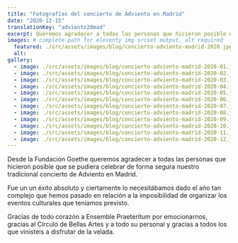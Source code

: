 ```yaml
---
title: "Fotografías del concierto de Adviento en Madrid"
date: "2020-12-15"
translationKey: "adviento20mad"
excerpt: Queremos agradecer a todas las personas que hicieron posible que se pudiera celebrar de forma segura nuestro tradicional concierto de Adviento en Madrid.
images: # complete path for eleventy img srcset output, alt required
  featured: ./src/assets/images/blog/concierto-adviento-madrid-2020.jpg
  alt:
gallery:
  - image: ./src/assets/images/blog/concierto-adviento-madrid-2020-01.jpg
  - image: ./src/assets/images/blog/concierto-adviento-madrid-2020-02.jpg
  - image: ./src/assets/images/blog/concierto-adviento-madrid-2020-03.jpg
  - image: ./src/assets/images/blog/concierto-adviento-madrid-2020-04.jpg
  - image: ./src/assets/images/blog/concierto-adviento-madrid-2020-05.jpg
  - image: ./src/assets/images/blog/concierto-adviento-madrid-2020-06.jpg
  - image: ./src/assets/images/blog/concierto-adviento-madrid-2020-07.jpg
  - image: ./src/assets/images/blog/concierto-adviento-madrid-2020-08.jpg
  - image: ./src/assets/images/blog/concierto-adviento-madrid-2020-09.jpg
  - image: ./src/assets/images/blog/concierto-adviento-madrid-2020-10.jpg
  - image: ./src/assets/images/blog/concierto-adviento-madrid-2020-11.jpg
  - image: ./src/assets/images/blog/concierto-adviento-madrid-2020-12.jpg
---
```


Desde la Fundación Goethe queremos agradecer a todas las personas que hicieron posible que se pudiera celebrar de forma segura nuestro tradicional concierto de Adviento en Madrid.

Fue un un éxito absoluto y ciertamente lo necesitábamos dado el año tan complejo que hemos pasado en relación a la imposibilidad de organizar los eventos culturales que teníamos previsto.

Gracias de todo corazón a Ensemble Praeteritum por emocionarnos, gracias al Círculo de Bellas Artes y a todo su personal y gracias a todos los que vinisteis a disfrutar de la velada.
